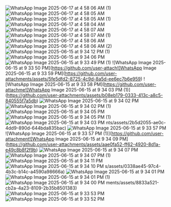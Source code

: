 ![WhatsApp Image 2025-06-17 at 4 58 06 AM (1)](https://github.com/user-attachments/assets/d577e094-75f9-4683-b707-ea2db49e3cb1)
![WhatsApp Image 2025-06-17 at 4 58 05 AM](https://github.com/user-attachments/assets/a170f4a0-dcc6-4bf3-a2c2-349c5e9bcff0)
![WhatsApp Image 2025-06-17 at 4 58 05 AM (1)](https://github.com/user-attachments/assets/25e2f152-2fd1-4737-9528-f0dc5c6eb47d)
![WhatsApp Image 2025-06-17 at 4 58 04 AM](https://github.com/user-attachments/assets/edf9b973-dfc7-47b1-bb6f-79e7e8dfddc7)
![WhatsApp Image 2025-06-17 at 4 58 07 AM](https://github.com/user-attachments/assets/9f88e3e1-ed80-47ff-87cc-eaa47bdc1304)
![WhatsApp Image 2025-06-17 at 4 58 07 AM (1)](https://github.com/user-attachments/assets/7b267145-059f-453d-9373-a6d96a504cc6)
![WhatsApp Image 2025-06-17 at 4 58 06 AM](https://github.com/user-attachments/assets/ba4c4742-cc80-47b7-90c4-cbba12bb3bc3)
![WhatsApp Image 2025-06-17 at 4 58 06 AM (2)](https://github.com/user-attachments/assets/ef12b20d-fa10-40b5-8184-c23979e491d4)
![WhatsApp Image 2025-06-15 at 9 34 12 PM (1)](https://github.com/user-attachments/assets/23e7451e-cb49-4976-b855-f8771afdaaae)
![WhatsApp Image 2025-06-15 at 9 34 06 PM](https://github.com/user-attachments/assets/4d04f4a4-71fe-4924-bd0d-67d25eb1176b)
![WhatsApp Image 2025-06-15 at 9 33 49 PM (1)](https://github.com/user-attachments/assets/d3fb9580-05dd-42a5-9296-52db6484cfaf)
![WhatsApp Image 2025-06-15 at 9 33 50 PM](https://github.com/user-attach![WhatsApp Image 2025-06-15 at 9 33 59 PM](https://github.com/user-attachments/assets/5fe5dfd2-8725-4c9d-8a5d-ee6ec7b6e959)
![WhatsApp Image 2025-06-15 at 9 33 58 PM](https://github.com/user-attachme![WhatsApp Image 2025-06-15 at 9 34 03 PM (1)](https://github.com/user-attachments/assets/b08eb179-0333-413c-a8c5-840555f7a5db)
![WhatsApp Image 2025-06-15 at 9 34 02 PM](https://github.com/user-attachments/assets/0db86d1e-48cd-4be5-a8b5-5f04f6df488e)
![WhatsApp Image 2025-06-15 at 9 34 02 PM (1)](https://github.com/user-attachments/assets/e7f1c306-41ca-4080-b87a-25f82b0425f2)
![WhatsApp Image 2025-06-15 at 9 34 05 PM](https://github.com/user-attachments/assets/6f5a0f9c-2470-4ddf-953b-bab6c3d43e5f)
![WhatsApp Image 2025-06-15 at 9 34 05 PM (1)](https://github.com/user-attachments/assets/23183599-e41c-4728-9eeb-674b25f25151)
![WhatsApp Image 2025-06-15 at 9 34 03 PM](https://github.com/user-attachments/assets/49f9c537-f3f1-480f-8723-b888a14f8766)
nts/assets/2b5d2055-ae0c-4dd9-890d-644bda835bac)
![WhatsApp Image 2025-06-15 at 9 33 57 PM](https://github.com/user-attachments/assets/a0c680e7-5146-477b-9b56-fee4a7f8f636)
![WhatsApp Image 2025-06-15 at 9 33 57 PM (1)](https://github.com/user-attachment![WhatsApp Image 2025-06-15 at 9 34 09 PM](https://github.com/user-attachments/assets/aae0fa52-ff62-4920-8d1a-e49c8b8f2f9b)
![WhatsApp Image 2025-06-15 at 9 34 07 PM](https://github.com/user-attachments/assets/1f2878d1-9637-4d73-895e-5517cec96185)
![WhatsApp Image 2025-06-15 at 9 34 07 PM (1)](https://github.com/user-attachments/assets/3b334bc0-8449-4ee6-99f9-586716f041fd)
![WhatsApp Image 2025-06-15 at 9 34 11 PM](https://github.com/user-attachments/assets/fae6704b-f580-4405-a47b-7d79bdc17966)
![WhatsApp Image 2025-06-15 at 9 34 10 PM](https://github.com/user-attachments/assets/436b6554-a994-4764-b547-7c8cd0c641b8)
s/assets/0338ae45-97c4-4b3c-b14c-a4590a98666a)
![WhatsApp Image 2025-06-15 at 9 34 01 PM](https://github.com/user-attachments/assets/8ddcb35e-ccce-491a-84ed-6e1f3f99665b)
![WhatsApp Image 2025-06-15 at 9 34 01 PM (1)](https://github.com/user-attachments/assets/61f72108-39b1-4d1a-abcb-91f82b4d2577)
![WhatsApp Image 2025-06-15 at 9 34 00 PM](https://github.com/user-attachments/assets/7e1965f1-79fd-4954-8d69-246116c9d5cb)
ments/assets/8833a521-cb2a-4a23-8109-2b35b8501383)
![WhatsApp Image 2025-06-15 at 9 33 53 PM](https://github.com/user-attachments/assets/82ab81c2-a56d-40d7-93ba-c0fae52791e2)
![WhatsApp Image 2025-06-15 at 9 33 52 PM](https://github.com/user-attachments/assets/fd7dd32e-7045-4bf2-af58-8c8abb8e3d0b)
